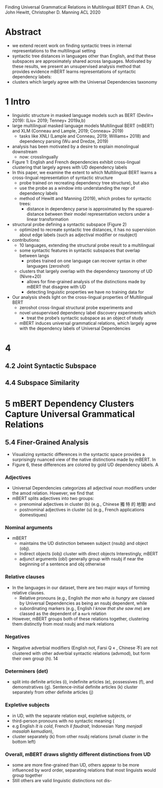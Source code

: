 Finding Universal Grammatical Relations in Multilingual BERT
Ethan A. Chi, John Hewitt, Christopher D. Manning
ACL 2020

# Abstract

* we extend recent work on finding syntactic trees in internal representations
  to the multilingual setting
* syntactic tree distances in languages other than English, and that these
  subspaces are approximately shared across languages. Motivated by these
  results, we present an unsupervised analysis method that provides evidence
  mBERT learns representations of syntactic dependency labels:
* clusters which largely agree with the Universal Dependencies taxonomy

# 1 Intro

* linguistic structure in masked language models such as BERT (Devlin+ 2019):
  (Liu+ 2019; Tenney+ 2019a,b)
* large multilingual masked language models
  Multilingual BERT (mBERT) and XLM (Conneau and Lample, 2019; Conneau+ 2019)
  * tasks like XNLI (Lample and Conneau, 2019; Williams+ 2018) and
    dependency parsing (Wu and Dredze, 2019)
* analysis has been motivated by a desire to explain monolingual downstream
  * now: crosslingually
* Figure 1: English and French dependencies exhibit cross-lingual clustering
  that largely agrees with UD dependency labels
* In this paper, we examine the extent to which Multilingual BERT learns a
  cross-lingual representation of syntactic structure
  * probe trained on recreating dependency tree structure), but also
  * use the probe as a window into understanding the repr of dependency labels
  * method of Hewitt and Manning (2019), which probes for syntactic trees:
    * distance in dependency parse is approximated by the squared-distance
      between their model representation vectors under a linear transformation
* structural probe defining a syntactic subspace (Figure 2)
  * optimized to recreate syntactic tree distances, it has
    no supervision about edge labels (such as adjectival modifier or nsubject)
* contributions:
  * 10 languages, extending the structural probe result to a multilingual
  * some syntactic features in syntactic subspaces that overlap between langs
    * probes trained on one language can recover syntax in other languages
      (zeroshot)
  * clusters that largely overlap with the dependency taxonomy of UD (Nivre+20)
    * allows for fine-grained analysis of the distinctions made by mBERT that
      disagree with UD
    * detecting linguistic properties we have no training data for
* Our analysis sheds light on the cross-lingual properties of Multilingual BERT
  * zeroshot cross-lingual structural probe experiments and
  * novel unsupervised dependency label discovery experiments which
    * treat the probe’s syntactic subspace as an object of study
  * mBERT induces universal grammatical relations, which
    largely agree with the dependency labels of Universal Dependencies

# 4

## 4.2 Joint Syntactic Subspace

## 4.4 Subspace Similarity

# 5 mBERT Dependency Clusters Capture Universal Grammatical Relations

## 5.4 Finer-Grained Analysis

* Visualizing syntactic differences in the syntactic space provides a
  surprisingly nuanced view of the native distinctions made by mBERT. In 
* Figure 6, these differences are colored by gold UD dependency labels. A

### Adjectives 

* Universal Dependencies categorizes all adjectival noun modifiers under the
  amod relation. However, we find that 
* mBERT splits adjectives into two groups: 
  * prenominal adjectives in cluster (b) (e.g., Chinese 獨 特 的 地理) and
  * postnominal adjectives in cluster (u) (e.g., French applications
    domestiques)

### Nominal arguments 

* mBERT 
  * maintains the UD distinction between subject (nsubj) and object (obj).
  * Indirect objects (iobj) cluster with direct objects Interestingly, mBERT
  * adjunct arguments (obl) generally group with 
    nsubj if near the beginning of a sentence and obj otherwise

### Relative clauses 

* In the languages in our dataset, there are two major ways of forming relative
  clauses. 
  * Relative pronouns (e.g., English _the man who is hungry_ are classed by
    Universal Dependencies as being an nsubj dependent, while 
  * subordinating markers (e.g., English _I know that she saw me_) are classed
    as the dependent of a `mark` relation 
* However, mBERT groups both of these relations together, clustering them
  distinctly from most nsubj and mark relations

### Negatives 

* Negative adverbial modifiers (English not, Farsi Q « , Chinese 不) are not
  clustered with other adverbial syntactic relations (advmod), but form their
  own group (h). 14

### Determiners (det)

* split into definite articles (i), indefinite articles (e), possessives (f),
  and demonstratives (g). Sentence-initial definite articles (k) cluster
  separately from other definite articles (j)

### Expletive subjects 

* in UD, with the separate relation expl, expletive subjects, or 
* third-person pronouns with no syntactic meaning (
* e.g English _It is cold_, French _Il faudrait_, Indonesian _Yang menjadi masalah
  kemudian_), 
* cluster separately (k) from other nsubj relations 
  (small cluster in the bottom left)

### Overall, mBERT draws slightly different distinctions from UD

* some are more fine-grained than UD, 
  others appear to be more influenced by word order, 
  separating relations that most linguists would group together
* Still others are valid linguistic distinctions not dis-

